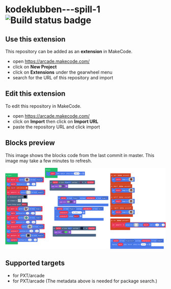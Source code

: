# kodeklubben---spill-1 ![Build status badge](https://github.com/arntbergin/kodeklubben---spill-1/workflows/MakeCode/badge.svg)



## Use this extension

This repository can be added as an **extension** in MakeCode.

* open https://arcade.makecode.com/
* click on **New Project**
* click on **Extensions** under the gearwheel menu
* search for the URL of this repository and import

## Edit this extension

To edit this repository in MakeCode.

* open https://arcade.makecode.com/
* click on **Import** then click on **Import URL**
* paste the repository URL and click import

## Blocks preview

This image shows the blocks code from the last commit in master.
This image may take a few minutes to refresh.

![A rendered view of the blocks](https://github.com/arntbergin/kodeklubben---spill-1/raw/master/.makecode/blocks.png)

## Supported targets

* for PXT/arcade
* for PXT/arcade
(The metadata above is needed for package search.)

